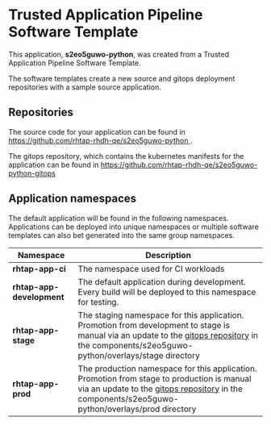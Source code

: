 # Trusted Application Pipeline Software Template

This application, **s2eo5guwo-python**, was created from a Trusted Application Pipeline Software Template.

The software templates create a new source and gitops deployment repositories with a sample source application. 

## Repositories

The source code for your application can be found in [https://github.com/rhtap-rhdh-qe/s2eo5guwo-python ](https://github.com/rhtap-rhdh-qe/s2eo5guwo-python ).
 
The gitops repository, which contains the kubernetes manifests for the application can be found in 
[https://github.com/rhtap-rhdh-qe/s2eo5guwo-python-gitops ](https://github.com/rhtap-rhdh-qe/s2eo5guwo-python-gitops ) 

## Application namespaces 

The default application will be found in the following namespaces. Applications can be deployed into unique namespaces or multiple software templates can also bet generated into the same group namespaces.  

|  Namespace   |  Description   |  
| -------- | -------- |
| **rhtap-app-ci** | The namespace used for CI workloads |
| **rhtap-app-development** | The default application during development. Every build will be deployed to this namespace for testing. |
| **rhtap-app-stage** | The staging namespace for this application. Promotion from development to stage is manual via an update to the [gitops repository](https://github.com/rhtap-rhdh-qe/s2eo5guwo-python-gitops ) in the components/s2eo5guwo-python/overlays/stage directory |
| **rhtap-app-prod** | The production namespace for this application. Promotion from stage to production is manual via an update to the [gitops repository](https://github.com/rhtap-rhdh-qe/s2eo5guwo-python-gitops ) in the components/s2eo5guwo-python/overlays/prod directory |